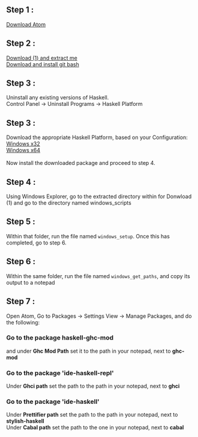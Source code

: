 ## Step 1 :
[Download Atom](atom.io)
## Step 2 :
[Download (1) and extract me](https://github.com/livecodealex/haskell-atom/archive/master.zip) <br />
[Download and install git bash](https://github.com/git-for-windows/git/releases/download/v2.14.1.windows.1/Git-2.14.1-64-bit.exe)
## Step 3 :
Uninstall any existing versions of Haskell.
<br />
Control Panel -> Uninstall Programs -> Haskell Platform
## Step 3 :
Download the appropriate Haskell Platform, based on your Configuration:<br />
[Windows x32](https://www.haskell.org/platform/download/8.0.2/HaskellPlatform-8.0.2-a-full-i386-setup.exe) <br />
[Windows x64](https://www.haskell.org/platform/download/8.0.2/HaskellPlatform-8.0.2-a-full-x86_64-setup.exe) <br />
<br />
Now install the downloaded package and proceed to step 4.
## Step 4 :
Using Windows Explorer, go to the extracted directory within for Donwload (1) and go to the directory named windows_scripts
## Step 5 :
Within that folder, run the file named `windows_setup`. Once this has completed, go to step 6.
## Step 6 :
Within the same folder, run the file named `windows_get_paths`, and copy its output to a notepad
## Step 7 :
Open Atom, Go to Packages -> Settings View -> Manage Packages, and do the following:
### Go to the package haskell-ghc-mod
and under
**Ghc Mod Path** set it to the path in your notepad, next to **ghc-mod**

### Go to the package 'ide-haskell-repl' <br />
Under **Ghci path** set the path to the path in your notepad, next to **ghci** <br />

### Go to the package 'ide-haskell' <br />
Under **Prettifier path** set the path to the path in your notepad, next to **stylish-haskell** <br />
Under **Cabal path** set the path to the one in your notepad, next to **cabal** <br />
